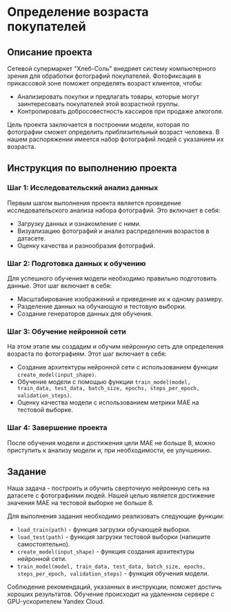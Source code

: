 # Определение возраста покупателей

## Описание проекта

Сетевой супермаркет "Хлеб-Соль" внедряет систему компьютерного зрения для обработки фотографий покупателей. Фотофиксация в прикассовой зоне поможет определять возраст клиентов, чтобы:

- Анализировать покупки и предлагать товары, которые могут заинтересовать покупателей этой возрастной группы.
- Контролировать добросовестность кассиров при продаже алкоголя.

Цель проекта заключается в построении модели, которая по фотографии сможет определить приблизительный возраст человека. В нашем распоряжении имеется набор фотографий людей с указанием их возраста.

## Инструкция по выполнению проекта

### Шаг 1: Исследовательский анализ данных

Первым шагом выполнения проекта является проведение исследовательского анализа набора фотографий. Это включает в себя:

- Загрузку данных и ознакомление с ними.
- Визуализацию фотографий и анализ распределения возрастов в датасете.
- Оценку качества и разнообразия фотографий.

### Шаг 2: Подготовка данных к обучению

Для успешного обучения модели необходимо правильно подготовить данные. Этот шаг включает в себя:

- Масштабирование изображений и приведение их к одному размеру.
- Разделение данных на обучающую и тестовую выборки.
- Создание генераторов данных для обучения.

### Шаг 3: Обучение нейронной сети

На этом этапе мы создадим и обучим нейронную сеть для определения возраста по фотографиям. Этот шаг включает в себя:

- Создание архитектуры нейронной сети с использованием функции `create_model(input_shape)`.
- Обучение модели с помощью функции `train_model(model, train_data, test_data, batch_size, epochs, steps_per_epoch, validation_steps)`.
- Оценку качества модели с использованием метрики MAE на тестовой выборке.

### Шаг 4: Завершение проекта

После обучения модели и достижения цели MAE не больше 8, можно приступить к анализу модели и, при необходимости, ее улучшению.

## Задание

Наша задача - построить и обучить сверточную нейронную сеть на датасете с фотографиями людей. Нашей целью является достижение значения MAE на тестовой выборке не больше 8.

Для выполнения задания необходимо реализовать следующие функции:

- `load_train(path)` - функция загрузки обучающей выборки.
- `load_test(path)` - функция загрузки тестовой выборки (напишите самостоятельно).
- `create_model(input_shape)` - функция создания архитектуры нейронной сети.
- `train_model(model, train_data, test_data, batch_size, epochs, steps_per_epoch, validation_steps)` - функция обучения модели.

Соблюдение рекомендаций, указанных в инструкции, поможет достичь хороших результатов. Обучение происходит на удаленном сервере с GPU-ускорителем Yandex Cloud.